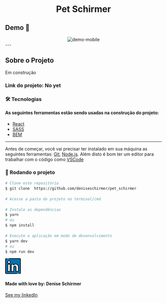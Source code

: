 <h1 style="text-align: center; font-weight: bold;">Pet Schirmer</h1>

## Demo 📸

<div align="center">
   <img src="" alt="demo-mobile" height="425">
</div> 
 ---

## Sobre o Projeto

Em construção

### Link do projeto: No yet

### 🛠 Tecnologias

#### As seguintes ferramentas estão sendo usadas na construção do projeto:

- [React](https://pt-br.reactjs.org/)
- [SASS](https://sass-lang.com/documentation/)
- [BEM](https://en.bem.info/methodology/)

---

Antes de começar, você vai precisar ter instalado em sua máquina as seguintes ferramentas:
[Git](https://git-scm.com), [Node.js](https://nodejs.org/en/).
Além disto é bom ter um editor para trabalhar com o código como [VSCode](https://code.visualstudio.com/)

### 🎲 Rodando o projeto

```bash
# Clone este repositório
$ git clone  https://github.com/deniseschirmer/pet_schirmer

# Acesse a pasta do projeto no terminal/cmd

# Instale as dependências
$ yarn
# ou
$ npm install

# Execute a aplicação em modo de desenvolvimento
$ yarn dev
# ou
$ npm run dev

```

<a href="https://raw.githubusercontent.com/ARTHURPC03/Proffy-FullStack/master/github/linkedin.png">
<img src="https://raw.githubusercontent.com/ARTHURPC03/Proffy-FullStack/master/github/linkedin.png" alt="LinkedIn" height="50"></a>
<br />

#### Made with love by: Denise Schirmer

[See my linkedIn](https://www.linkedin.com/in/denise-s-lima-schirmer-9702661ba/)
